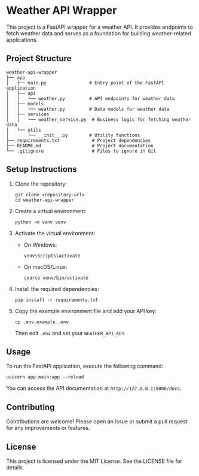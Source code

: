 # Weather API Wrapper

This project is a FastAPI wrapper for a weather API. It provides endpoints to fetch weather data and serves as a foundation for building weather-related applications.

## Project Structure

```
weather-api-wrapper
├── app
│   ├── main.py                # Entry point of the FastAPI application
│   ├── api
│   │   └── weather.py         # API endpoints for weather data
│   ├── models
│   │   └── weather.py         # Data models for weather data
│   ├── services
│   │   └── weather_service.py  # Business logic for fetching weather data
│   └── utils
│       └── __init__.py        # Utility functions
├── requirements.txt            # Project dependencies
├── README.md                   # Project documentation
└── .gitignore                  # Files to ignore in Git
```

## Setup Instructions

1. Clone the repository:
   ```
   git clone <repository-url>
   cd weather-api-wrapper
   ```

2. Create a virtual environment:
   ```
   python -m venv venv
   ```

3. Activate the virtual environment:
   - On Windows:
     ```
     venv\Scripts\activate
     ```
   - On macOS/Linux:
     ```
     source venv/bin/activate
     ```

4. Install the required dependencies:
   ```
   pip install -r requirements.txt
   ```

5. Copy the example environment file and add your API key:
   ```
   cp .env.example .env
   ```
   Then edit `.env` and set your `WEATHER_API_KEY`.

## Usage

To run the FastAPI application, execute the following command:
```
uvicorn app.main:app --reload
```

You can access the API documentation at `http://127.0.0.1:8000/docs`.

## Contributing

Contributions are welcome! Please open an issue or submit a pull request for any improvements or features.

## License

This project is licensed under the MIT License. See the LICENSE file for details.